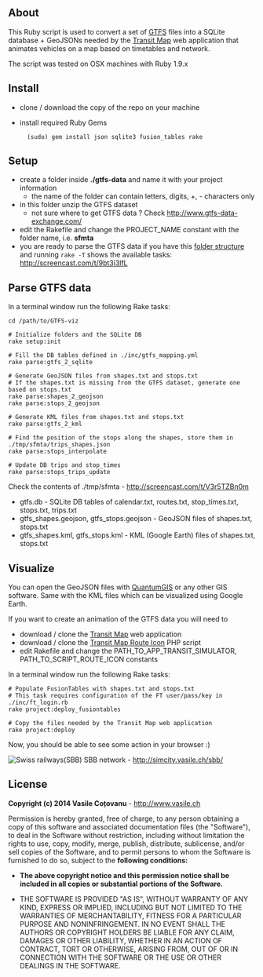 ## About

This Ruby script is used to convert a set of [GTFS](https://developers.google.com/transit/gtfs/reference) files into a SQLite database + GeoJSONs needed by the [Transit Map](https://github.com/vasile/transit-map) web application that animates vehicles on a map based on timetables and network.

The script was tested on OSX machines with Ruby 1.9.x

## Install

- clone / download the copy of the repo on your machine
- install required Ruby Gems

    	(sudo) gem install json sqlite3 fusion_tables rake

## Setup

- create a folder inside **./gtfs-data** and name it with your project information
  - the name of the folder can contain letters, digits, +, - characters only
- in this folder unzip the GTFS dataset
  - not sure where to get GTFS data ? Check http://www.gtfs-data-exchange.com/
- edit the Rakefile and change the PROJECT_NAME constant with the folder name, i.e. **sfmta**
- you are ready to parse the GTFS data if you have this [folder structure](http://screencast.com/t/E78YDBuE) and running `rake -T` shows the available tasks: http://screencast.com/t/9bt3i3lfL


## Parse GTFS data

In a terminal window run the following Rake tasks:

	cd /path/to/GTFS-viz

	# Initialize folders and the SQLite DB
	rake setup:init	
	
	# Fill the DB tables defined in ./inc/gtfs_mapping.yml
	rake parse:gtfs_2_sqlite
	
	# Generate GeoJSON files from shapes.txt and stops.txt
	# If the shapes.txt is missing from the GTFS dataset, generate one based on stops.txt
	rake parse:shapes_2_geojson
	rake parse:stops_2_geojson
	
	# Generate KML files from shapes.txt and stops.txt
	rake parse:gtfs_2_kml
  	
	# Find the position of the stops along the shapes, store them in ./tmp/sfmta/trips_shapes.json
	rake parse:stops_interpolate
  	
	# Update DB trips and stop_times
	rake parse:stops_trips_update

Check the contents of ./tmp/sfmta - http://screencast.com/t/V3r5TZBn0m
- gtfs.db - SQLite DB tables of calendar.txt, routes.txt, stop_times.txt, stops.txt, trips.txt
- gtfs_shapes.geojson, gtfs_stops.geojson - GeoJSON files of shapes.txt, stops.txt
- gtfs_shapes.kml, gtfs_stops.kml - KML (Google Earth) files of shapes.txt, stops.txt

## Visualize

You can open the GeoJSON files with [QuantumGIS](https://www.qgis.org/en/site/forusers/download.html) or any other GIS software. Same with the KML files which can be visualized using Google Earth.

If you want to create an animation of the GTFS data you will need to

- download / clone the [Transit Map](https://github.com/vasile/transit-map) web application
- download / clone the [Transit Map Route Icon](https://github.com/vasile/transit-map-route-icon) PHP script
- edit Rakefile and change the PATH_TO_APP_TRANSIT_SIMULATOR, PATH_TO_SCRIPT_ROUTE_ICON constants

In a terminal window run the following Rake tasks:
	
	# Populate FusionTables with shapes.txt and stops.txt
	# This task requires configuration of the FT user/pass/key in ./inc/ft_login.rb
	rake project:deploy_fusiontables
  	
	# Copy the files needed by the Transit Map web application
	rake project:deploy
  
Now, you should be able to see some action in your browser :)

![Swiss railways(SBB)](https://raw.github.com/vasile/transit-map/master/static/images/github_badge_800px.png "Swiss railways(SBB)")
SBB network - http://simcity.vasile.ch/sbb/
  
## License

**Copyright (c) 2014 Vasile Coțovanu** - http://www.vasile.ch
 
Permission is hereby granted, free of charge, to any person obtaining a copy of this software and associated documentation files (the "Software"), to deal in the Software without restriction, including without limitation the rights to use, copy, modify, merge, publish, distribute, sublicense, and/or sell copies of the Software, and to permit persons to whom the Software is furnished to do so, subject to the **following conditions:**
 
* **The above copyright notice and this permission notice shall be included in all copies or substantial portions of the Software.**
 
* THE SOFTWARE IS PROVIDED "AS IS", WITHOUT WARRANTY OF ANY KIND, EXPRESS OR IMPLIED, INCLUDING BUT NOT LIMITED TO THE WARRANTIES OF MERCHANTABILITY, FITNESS FOR A PARTICULAR PURPOSE AND NONINFRINGEMENT. IN NO EVENT SHALL THE AUTHORS OR COPYRIGHT HOLDERS BE LIABLE FOR ANY CLAIM, DAMAGES OR OTHER LIABILITY, WHETHER IN AN ACTION OF CONTRACT, TORT OR OTHERWISE, ARISING FROM, OUT OF OR IN CONNECTION WITH THE SOFTWARE OR THE USE OR OTHER DEALINGS IN THE SOFTWARE.
